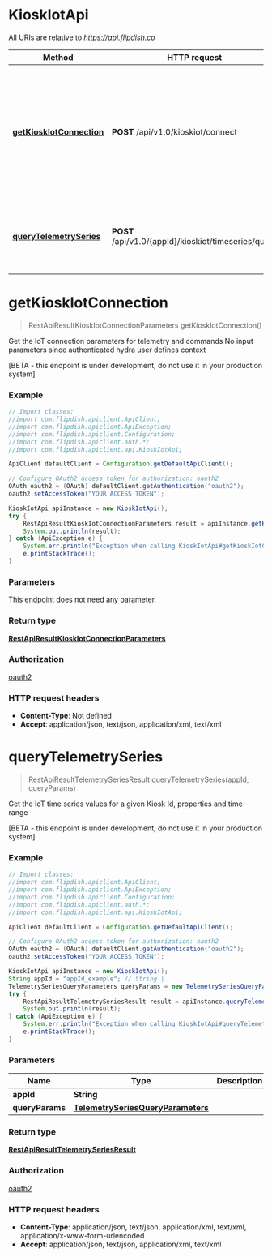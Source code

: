 # KioskIotApi

All URIs are relative to *https://api.flipdish.co*

Method | HTTP request | Description
------------- | ------------- | -------------
[**getKioskIotConnection**](KioskIotApi.md#getKioskIotConnection) | **POST** /api/v1.0/kioskiot/connect | Get the IoT connection parameters for telemetry and commands  No input parameters since authenticated hydra user defines context
[**queryTelemetrySeries**](KioskIotApi.md#queryTelemetrySeries) | **POST** /api/v1.0/{appId}/kioskiot/timeseries/query | Get the IoT time series values for a given Kiosk Id, properties and time range


<a name="getKioskIotConnection"></a>
# **getKioskIotConnection**
> RestApiResultKioskIotConnectionParameters getKioskIotConnection()

Get the IoT connection parameters for telemetry and commands  No input parameters since authenticated hydra user defines context

[BETA - this endpoint is under development, do not use it in your production system]

### Example
```java
// Import classes:
//import com.flipdish.apiclient.ApiClient;
//import com.flipdish.apiclient.ApiException;
//import com.flipdish.apiclient.Configuration;
//import com.flipdish.apiclient.auth.*;
//import com.flipdish.apiclient.api.KioskIotApi;

ApiClient defaultClient = Configuration.getDefaultApiClient();

// Configure OAuth2 access token for authorization: oauth2
OAuth oauth2 = (OAuth) defaultClient.getAuthentication("oauth2");
oauth2.setAccessToken("YOUR ACCESS TOKEN");

KioskIotApi apiInstance = new KioskIotApi();
try {
    RestApiResultKioskIotConnectionParameters result = apiInstance.getKioskIotConnection();
    System.out.println(result);
} catch (ApiException e) {
    System.err.println("Exception when calling KioskIotApi#getKioskIotConnection");
    e.printStackTrace();
}
```

### Parameters
This endpoint does not need any parameter.

### Return type

[**RestApiResultKioskIotConnectionParameters**](RestApiResultKioskIotConnectionParameters.md)

### Authorization

[oauth2](../README.md#oauth2)

### HTTP request headers

 - **Content-Type**: Not defined
 - **Accept**: application/json, text/json, application/xml, text/xml

<a name="queryTelemetrySeries"></a>
# **queryTelemetrySeries**
> RestApiResultTelemetrySeriesResult queryTelemetrySeries(appId, queryParams)

Get the IoT time series values for a given Kiosk Id, properties and time range

[BETA - this endpoint is under development, do not use it in your production system]

### Example
```java
// Import classes:
//import com.flipdish.apiclient.ApiClient;
//import com.flipdish.apiclient.ApiException;
//import com.flipdish.apiclient.Configuration;
//import com.flipdish.apiclient.auth.*;
//import com.flipdish.apiclient.api.KioskIotApi;

ApiClient defaultClient = Configuration.getDefaultApiClient();

// Configure OAuth2 access token for authorization: oauth2
OAuth oauth2 = (OAuth) defaultClient.getAuthentication("oauth2");
oauth2.setAccessToken("YOUR ACCESS TOKEN");

KioskIotApi apiInstance = new KioskIotApi();
String appId = "appId_example"; // String | 
TelemetrySeriesQueryParameters queryParams = new TelemetrySeriesQueryParameters(); // TelemetrySeriesQueryParameters | 
try {
    RestApiResultTelemetrySeriesResult result = apiInstance.queryTelemetrySeries(appId, queryParams);
    System.out.println(result);
} catch (ApiException e) {
    System.err.println("Exception when calling KioskIotApi#queryTelemetrySeries");
    e.printStackTrace();
}
```

### Parameters

Name | Type | Description  | Notes
------------- | ------------- | ------------- | -------------
 **appId** | **String**|  |
 **queryParams** | [**TelemetrySeriesQueryParameters**](TelemetrySeriesQueryParameters.md)|  |

### Return type

[**RestApiResultTelemetrySeriesResult**](RestApiResultTelemetrySeriesResult.md)

### Authorization

[oauth2](../README.md#oauth2)

### HTTP request headers

 - **Content-Type**: application/json, text/json, application/xml, text/xml, application/x-www-form-urlencoded
 - **Accept**: application/json, text/json, application/xml, text/xml

